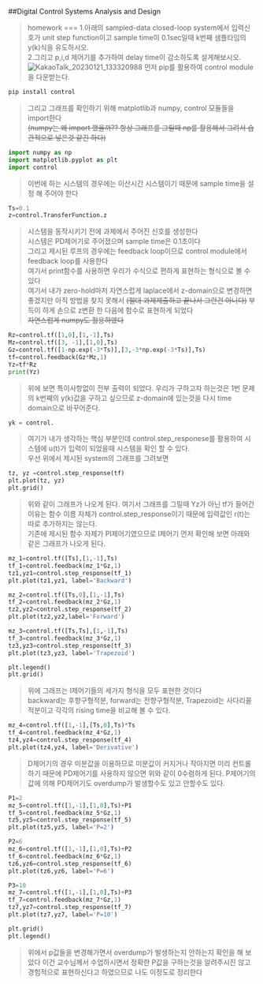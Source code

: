 ##Digital Control Systems Analysis and Design
>homework
===
1.아래의 sampled-data closed-loop system에서 입력신호가 unit step function이고 sample time이 0.1sec일때 k번째 샘플타임의 y(k)식을 유도하시오.  
2.그리고 p,i,d 제어기를 추가하여 delay time이 감소하도록 설게해보시오. 
![KakaoTalk_20230121_133320988](https://user-images.githubusercontent.com/98220775/213848288-57d5bfb7-57c5-44e7-80de-4aae6d818736.jpg)
먼저 pip를 활용하여 control module을 다운받는다.


```python
pip install control
```

>그리고 그래프를 확인하기 위해 matplotlib과 numpy, control 모듈들을 import한다  
>~~(numpy는 왜 import 했을까?? 항상 그래프를 그릴때 np를 활용해서 그려서 습관적으로 넣은것 같긴 하다)~~  


```python
import numpy as np
import matplotlib.pyplot as plt
import control
```

>이번에 하는 시스템의 경우에는 이산시간 시스템이기 때문에 sample time을 설정 해 주어야 한다


```python
Ts=0.1
z=control.TransferFunction.z
```

>시스템을 동작시키기 전에 과제에서 주어진 신호를 생성한다  
시스템은 PD제어기로 주어졌으며 sample time은 0.1초이다  
그리고 제시된 루프의 경우에는 feedback loop이므로 control module에서 feedback loop를 사용한다  
여기서 print함수를 사용하면 우리가 수식으로 편하게 표현하는 형식으로 볼 수 있다  
여기서 내가 zero-hold마저 자연스럽게 laplace에서 z-domain으로 변경하면 좋겠지만 아직 방법을 찾지 못해서 ~~(절대 과제제출하고 끝나서 그런건 아니다)~~ 부득이 하게 손으로 z변환 한 다음에 함수로 표현하게 되었다  
~~자연스럽게 numpy도 활용하였다~~


```python
Rz=control.tf([1,0],[1,-1],Ts)
Mz=control.tf([3, -1],[1,0],Ts)
Gz=control.tf([1-np.exp(-3*Ts)],[3,-3*np.exp(-3*Ts)],Ts)
tf=control.feedback(Gz*Mz,1)
Yz=tf*Rz
print(Yz)
```

>위에 보면 특이사항없이 전부 출력이 되었다. 우리가 구하고자 하는것은 1번 문제의 k번째의 y(k)값을 구하고 싶으므로 z-domain에 있는것을 다시 time domain으로 바꾸어준다.


```python
yk = control.
```

>여기가 내가 생각하는 핵심 부분인데 control.step_responese를 활용하여 시스템에 u(t)가 입력이 되었을때 시스템을 확인 할 수 있다.  
우선 위에서 제시된 system의 그래프를 그려보면


```python
tz, yz =control.step_response(tf)
plt.plot(tz, yz)
plt.grid()
```

>위와 같이 그래프가 나오게 된다. 여기서 그래프를 그릴때 Yz가 아닌 tf가 들어간 이유는 함수 이름 자체가 control.step_response이기 때문에 입력값인 r(t)는 따로 추가하지는 않는다.  
기존에 제시된 함수 자제가 PI제어기였으므로 I제어기 먼저 확인해 보면 아래와 같은 그래프가 나오게 된다.


```python
mz_1=control.tf([Ts],[1,-1],Ts)
tf_1=control.feedback(mz_1*Gz,1)
tz1,yz1=control.step_response(tf_1)
plt.plot(tz1,yz1, label='Backward')

mz_2=control.tf([Ts,0],[1,-1],Ts)
tf_2=control.feedback(mz_2*Gz,1)
tz2,yz2=control.step_response(tf_2)
plt.plot(tz2,yz2,label='Forward')

mz_3=control.tf([Ts,Ts],[1,-1],Ts)
tf_3=control.feedback(mz_3*Gz,1)
tz3,yz3=control.step_response(tf_3)
plt.plot(tz3,yz3, label='Trapezoid')

plt.legend()
plt.grid()
```

>위에 그래프는 I제어기들의 세가지 형식을 모두 표현한 것이다   
backward는 후향구형적분, forward는 전향구형적분, Trapezoid는 사다리꼴적분이고 각각의 rising time을 비교해 볼 수 있다.


```python
mz_4=control.tf([1,-1],[Ts,0],Ts)*Ts
tf_4=control.feedback(mz_4*Gz,1)
tz4,yz4=control.step_response(tf_4)
plt.plot(tz4,yz4, label='Derivative')
```

>D제어기의 경우 미분값을 이용하므로 미분값이 커지거나 작아지면 미리 컨트롤 하기 때문에 PD제어기를 사용하지 않으면 위와 같이 0수렴하게 된다. P제어기의 값에 의해 PD제어기도 overdump가 발생할수도 있고 안할수도 있다.


```python
P1=2
mz_5=control.tf([1,-1],[1,0],Ts)+P1
tf_5=control.feedback(mz_5*Gz,1)
tz5,yz5=control.step_response(tf_5)
plt.plot(tz5,yz5, label='P=2')

P2=6
mz_6=control.tf([1,-1],[1,0],Ts)+P2
tf_6=control.feedback(mz_6*Gz,1)
tz6,yz6=control.step_response(tf_6)
plt.plot(tz6,yz6, label='P=6')

P3=10
mz_7=control.tf([1,-1],[1,0],Ts)+P3
tf_7=control.feedback(mz_7*Gz,1)
tz7,yz7=control.step_response(tf_7)
plt.plot(tz7,yz7, label='P=10')

plt.grid()
plt.legend()
```

>위에서 p값들을 변경해가면서 overdump가 발생하는지 안하는지 확인을 해 보았다 이건 교수님께서 수업하시면서 정확한 P값을 구하는것을 알려주시진 않고 경험적으로 표현하신다고 하였으므로 나도 이정도로 정리한다
